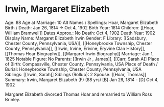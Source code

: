 # Irwin, Margaret Elizabeth

Age: 88
Age at Marriage: 10
Alt Names / Spellings: Hoar, Margaret Elizabeth
Birth / Death: Jan 26, 1814 → Oct 4, 1902
Birth Year: 1814
Children: [[Hoar, William Bramwell]]
Dates Approx.: No
Death: Oct 4, 1902
Death Year: 1902
Display Name: Margaret Elizabeth Irwin
Gender: F
Library: [[Sadsbury, Chester County, Pennsylvania, USA]], [[Honeybrooke Township, Chester County, Pennsylvania]], [[Irwin, Irvine, Erivine, Eryvine Clan History]], [[Thomas Hoar Biography]], [[Margaret Irwin Biography]]
Marriage: Jan 1, 1825
Notable Figure: No
Parents: [[Irwin Jr , James]], [[Carr, Sarah A]]
Place of Birth: Compassville, Chester County, Pennsylvania, USA
Place of Death / Burial: Honeybrooke Township, Chester County, Pennsylvania, USA
Siblings: [[Irwin, Sarah]]
Siblings (Rollup): 2
Spouse: [[Hoar, Thomas]]
Summary: Irwin, Margaret Elizabeth (F) (88 yrs)
[B] Jan 26, 1814 - [D] Oct 4, 1902

Margaret Elizabeth divorced Thomas Hoar and remarried to William Ross Brinley.